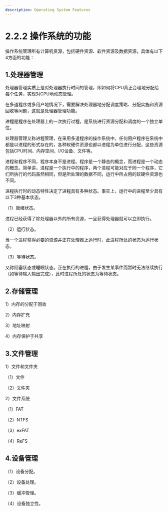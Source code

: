 ```yaml
---
description: Operating System Features
---
```


# 2.2.2 操作系统的功能

操作系统管理所有计算机资源，包括硬件资源、软件资源及数据资源，具体有以下4方面的功能：

## 1.处理器管理

处理器管理实质上是对处理器执行时间的管理，即如何将CPU真正合理地分配给每个任务，实现对CPU地动态管理。

在多道程序或多用户地情况下，需要解决处理器地分配调度策略、分配实施和资源回收等问题，这就是处理器管理功能。

进程是程序在处理器上的一次执行过程，是系统进行资源分配和调度的一个独立单位。

处理器管理又称进程管理，在采用多道程序的操作系统中，任何用户程序在系统中都是以进程的形式存在的，各种软硬件资源也都以进程为单位进行分配，这些资源包括CPU时间、内存空间、I/O设备、文件等。

进程和程序不同，程序本身不是进程。程序是一个静态的概念，而进程是一个动态的概念。简单讲，进程是一个执行中的程序，两个进程可能对应于同一个程序，它们所执行的代码虽然相同，但是所处理的数据不同，运行中所占用的软硬件资源也不同。

进程执行时的动态特性决定了进程具有多种状态。事实上，运行中的进程至少具有以下3种基本状态。

（1）就绪状态。

进程已经获得了除处理器以外的所有资源，一旦获得处理器就可以立即执行。

（2）运行状态。

当一个进程获得必要的资源并正在处理器上运行时，此进程所处的状态为运行状态。

（3）等待状态。

又称阻塞状态或睡眠状态。正在执行的进程，由于发生某事件而暂时无法继续执行（如等待输入输出完成），此时进程所处的状态为等待状态。

## 2.存储管理

1）内存的分配于回收

2）内存扩充

3）地址映射

4）内存保护于共享

## 3.文件管理

1）文件和文件夹

（1）文件

（2）文件夹

2）文件系统

（1）FAT

（2）NTFS

（3）exFAT

（4）ReFS

## 4.设备管理

（1）设备分配。

（2）设备处理。

（3）缓冲管理。

（4）设备独立性。

